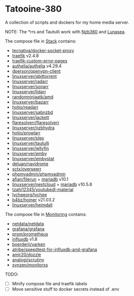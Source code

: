 # Tatooine-380

A collection of scripts and dockers for my home media server.

NOTE: The \*rrs and Tautulli work with [Nzb360](https://nzb360.com/) and [Lunasea](https://www.lunasea.app/).

The compose file in [Stack](Services/Stack) contains:

- [tecnativa/docker-socket-proxy](https://github.com/Tecnativa/docker-socket-proxy)
- [traefik](https://github.com/traefik/traefik) v2.4.8
- [traefik-custom-error-pages](https://github.com/guillaumebriday/traefik-custom-error-pages)
- [authelia/authelia](https://github.com/authelia/authelia) v4.29.4
- [dperson/openvpn-client](https://github.com/dperson/openvpn-client)
- [linuxserver/qbittorrent](https://docs.linuxserver.io/images/docker-qbittorrent)
- [linuxserver/radarr](https://docs.linuxserver.io/images/docker-radarr)
- [linuxserver/sonarr](https://docs.linuxserver.io/images/docker-sonarr)
- [linuxserver/lidarr](https://docs.linuxserver.io/images/docker-lidarr)
- [randomninjaatk/amd](https://github.com/RandomNinjaAtk/docker-amd)
- [linuxserver/bazarr](https://docs.linuxserver.io/images/docker-bazarr)
- [hotio/readarr](https://github.com/Readarr/Readarr)
- [linuxserver/sabnzbd](https://docs.linuxserver.io/images/docker-sabnzbd)
- [linuxserver/jackett](https://docs.linuxserver.io/images/docker-jackett)
- [flaresolverr/flaresolverr](https://github.com/FlareSolverr/FlareSolverr)
- [linuxserver/nzbhydra](https://docs.linuxserver.io/images/docker-nzbhydra2)
- [hotio/prowlarr](https://github.com/Prowlarr/Prowlarr/)
- [linuxserver/plex](https://docs.linuxserver.io/images/docker-plex)
- [linuxserver/tautulli](https://docs.linuxserver.io/images/docker-tautulli)
- [linuxserver/jellyfin](https://docs.linuxserver.io/images/docker-jellyfin)
- [linuxserver/emby](https://docs.linuxserver.io/images/docker-emby)
- [linuxserver/embystat](https://docs.linuxserver.io/images/docker-embystat)
- [deluan/navidrome](https://github.com/deluan/navidrome)
- [sctx/overseerr](https://github.com/sct/overseerr)
- [phpmyadmin/phpmyadmin](https://hub.docker.com/r/phpmyadmin/phpmyadmin)
- [afian/filerun](https://hub.docker.com/r/afian/filerun) + [mariadb](https://hub.docker.com/_/mariadb?tab=tags&page=1&ordering=-name&name=10.1) v10.1
- [linuxserver/nextcloud](https://docs.linuxserver.io/images/docker-nextcloud) + [mariadb](https://hub.docker.com/_/mariadb?tab=tags&page=1&ordering=-name&name=10.5.8) v10.5.8
- [tzahi12345/youtubedl-material](https://github.com/Tzahi12345/YoutubeDL-Material)
- [lycheeorg/lychee](https://github.com/LycheeOrg/Lychee)
- [b4bz/homer](https://github.com/bastienwirtz/homer) v21.03.2
- [linuxserver/heimdall](https://docs.linuxserver.io/images/docker-heimdall)

The compose file in [Monitoring](Services/Monitoring) contains:

- [netdata/netdata](https://github.com/netdata/netdata)
- [grafana/grafana](https://github.com/grafana/grafana)
- [prom/prometheus](https://github.com/prometheus/prometheus)
- [influxdb](https://github.com/influxdata/influxdb) v1.8
- [boerderij/varken](https://github.com/Boerderij/Varken)
- [atribe/speedtest-for-influxdb-and-grafana](https://github.com/atribe/Speedtest-for-InfluxDB-and-Grafana)
- [amir20/dozzle](https://github.com/amir20/dozzle)
- [analogj/scrutiny](https://github.com/AnalogJ/scrutiny)
- [synzen/monitorss](https://github.com/synzen/MonitoRSS-Clone)

TODO:

- [ ] Minify compose file and traefik labels
- [ ] Move sensitive stuff to docker secrets instead of .env
